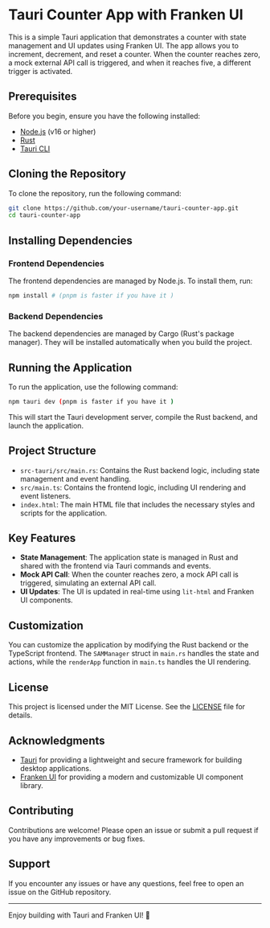 # Tauri Counter App with Franken UI

This is a simple Tauri application that demonstrates a counter with state management and UI updates using Franken UI. The app allows you to increment, decrement, and reset a counter. When the counter reaches zero, a mock external API call is triggered, and when it reaches five, a different trigger is activated.

## Prerequisites

Before you begin, ensure you have the following installed:

- [Node.js](https://nodejs.org/) (v16 or higher)
- [Rust](https://www.rust-lang.org/tools/install)
- [Tauri CLI](https://tauri.app/v1/guides/getting-started/prerequisites)

## Cloning the Repository

To clone the repository, run the following command:

```bash
git clone https://github.com/your-username/tauri-counter-app.git
cd tauri-counter-app
````

## Installing Dependencies

### Frontend Dependencies

The frontend dependencies are managed by Node.js. To install them, run:

```bash
npm install # (pnpm is faster if you have it )
```

### Backend Dependencies

The backend dependencies are managed by Cargo (Rust's package manager). They will be installed automatically when you build the project.

## Running the Application

To run the application, use the following command:

```bash
npm tauri dev (pnpm is faster if you have it )
```

This will start the Tauri development server, compile the Rust backend, and launch the application.

## Project Structure

- `src-tauri/src/main.rs`: Contains the Rust backend logic, including state management and event handling.
- `src/main.ts`: Contains the frontend logic, including UI rendering and event listeners.
- `index.html`: The main HTML file that includes the necessary styles and scripts for the application.

## Key Features

- **State Management**: The application state is managed in Rust and shared with the frontend via Tauri commands and events.
- **Mock API Call**: When the counter reaches zero, a mock API call is triggered, simulating an external API call.
- **UI Updates**: The UI is updated in real-time using `lit-html` and Franken UI components.

## Customization

You can customize the application by modifying the Rust backend or the TypeScript frontend. The `SAMManager` struct in `main.rs` handles the state and actions, while the `renderApp` function in `main.ts` handles the UI rendering.

## License

This project is licensed under the MIT License. See the [LICENSE](LICENSE) file for details.

## Acknowledgments

- [Tauri](https://tauri.app/) for providing a lightweight and secure framework for building desktop applications.
- [Franken UI](https://github.com/franken-ui/franken-ui) for providing a modern and customizable UI component library.

## Contributing

Contributions are welcome! Please open an issue or submit a pull request if you have any improvements or bug fixes.

## Support

If you encounter any issues or have any questions, feel free to open an issue on the GitHub repository.

---

Enjoy building with Tauri and Franken UI! 🚀
